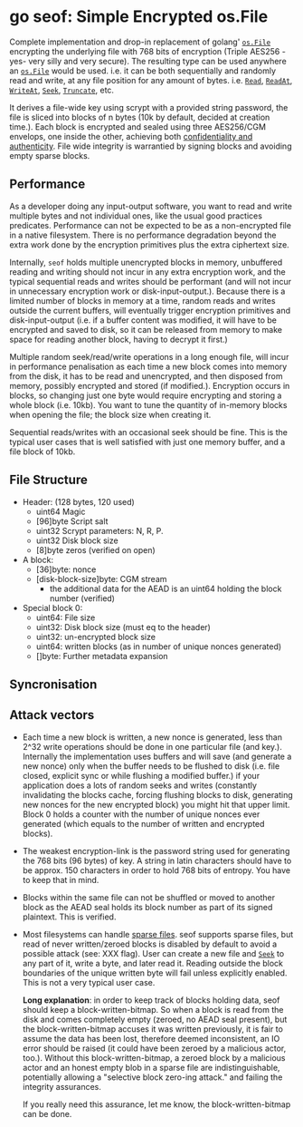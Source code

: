# go seof: Simple Encrypted os.File

Complete implementation and drop-in replacement of golang' [`os.File`](https://golang.org/pkg/os/#File) encrypting the
underlying file with 768 bits of encryption (Triple AES256 -yes- very silly and very secure). The resulting type can be
used anywhere an [`os.File`](https://golang.org/pkg/os/#File) would be used. i.e. it can be both sequentially and
randomly read and write, at any file position for any amount of bytes.
i.e. [`Read`](https://golang.org/pkg/os/#File.Read),
[`ReadAt`](https://golang.org/pkg/os/#File.ReadAt),
[`WriteAt`](https://golang.org/pkg/os/#File.WriteAt),
[`Seek`](https://golang.org/pkg/os/#File.Seek),
[`Truncate`](https://golang.org/pkg/os/#File.Truncate), etc.

It derives a file-wide key using scrypt with a provided string password, the file is sliced into blocks of n bytes (10k
by default, decided at creation time.). Each block is encrypted and sealed using three AES256/CGM envelops, one inside
the other, achieving both [confidentiality and authenticity](https://en.wikipedia.org/wiki/Authenticated_encryption).
File wide integrity is warrantied by signing blocks and avoiding empty sparse blocks.


Performance
-----------
As a developer doing any input-output software, you want to read and write multiple bytes and not individual ones, like
the usual good practices predicates. Performance can not be expected to be as a non-encrypted file in a native
filesystem. There is no performance degradation beyond the extra work done by the encryption primitives plus the extra
ciphertext size.

Internally, `seof` holds multiple unencrypted blocks in memory, unbuffered reading and writing should not incur in any
extra encryption work, and the typical sequential reads and writes should be performant (and will not incur in
unnecessary encryption work or disk-input-output.). Because there is a limited number of blocks in memory at a time,
random reads and writes outside the current buffers, will eventually trigger encryption primitives and
disk-input-output (i.e. if a buffer content was modified, it will have to be encrypted and saved to disk, so it can be
released from memory to make space for reading another block, having to decrypt it first.)

Multiple random seek/read/write operations in a long enough file, will incur in performance penalisation as each time a
new block comes into memory from the disk, it has to be read and unencrypted, and then disposed from memory, possibly
encrypted and stored (if modified.). Encryption occurs in blocks, so changing just one byte would require encrypting and
storing a whole block (i.e. 10kb). You want to tune the quantity of in-memory blocks when opening the file; the block
size when creating it.

Sequential reads/writes with an occasional seek should be fine. This is the typical user cases that is well satisfied
with just one memory buffer, and a file block of 10kb.

File Structure
--------------

- Header: (128 bytes, 120 used)
    - uint64 Magic
    - [96]byte Script salt
    - uint32 Scrypt parameters: N, R, P.
    - uint32 Disk block size
    - [8]byte zeros (verified on open)
- A block:
    - [36]byte: nonce
    - [disk-block-size]byte: CGM stream
        - the additional data for the AEAD is an uint64 holding the block number (verified)
- Special block 0:
    - uint64: File size
    - uint32: Disk block size (must eq to the header)
    - uint32: un-encrypted block size
    - uint64: written blocks (as in number of unique nonces generated)
    - []byte: Further metadata expansion

Syncronisation
--------------

Attack vectors
--------------

- Each time a new block is written, a new nonce is generated, less than 2^32 write operations should be done in one
  particular file (and key.). Internally the implementation uses buffers and will save (and generate a new nonce) only
  when the buffer needs to be flushed to disk (i.e. file closed, explicit sync or while flushing a modified buffer.)
  if your application does a lots of random seeks and writes (constantly invalidating the blocks cache, forcing flushing
  blocks to disk, generating new nonces for the new encrypted block) you might hit that upper limit. Block 0 holds a
  counter with the number of unique nonces ever generated (which equals to the number of written and encrypted blocks).

- The weakest encryption-link is the password string used for generating the 768 bits (96 bytes) of key. A string in
  latin characters should have to be approx. 150 characters in order to hold 768 bits of entropy. You have to keep that
  in mind.

- Blocks within the same file can not be shuffled or moved to another block as the AEAD seal holds its block number as
  part of its signed plaintext. This is verified.

- Most filesystems can handle [sparse files](https://en.wikipedia.org/wiki/Sparse_file). seof supports sparse files, but
  read of never written/zeroed blocks is disabled by default to avoid a possible attack (see: XXX flag). User can create
  a new file and [`Seek`](https://golang.org/pkg/os/#File.Seek) to any part of it, write a byte, and later read it.
  Reading outside the block boundaries of the unique written byte will fail unless explicitly enabled. This is not a
  very typical user case.

  __Long explanation__: in order to keep track of blocks holding data, seof should keep a block-written-bitmap. So when
  a block is read from the disk and comes completely empty (zeroed, no AEAD seal present), but the block-written-bitmap
  accuses it was written previously, it is fair to assume the data has been lost, therefore deemed inconsistent, an IO
  error should be raised (it could have been zeroed by a malicious actor, too.). Without this block-written-bitmap, a
  zeroed block by a malicious actor and an honest empty blob in a sparse file are indistinguishable, potentially
  allowing a "selective block zero-ing attack." and failing the integrity assurances.

  If you really need this assurance, let me know, the block-written-bitmap can be done.
   
